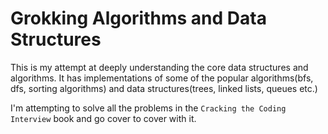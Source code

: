 # Grokking Algorithms and Data Structures
This is my attempt at deeply understanding the core data structures and algorithms. 
It has implementations of some of the popular algorithms(bfs, dfs, sorting algorithms) and data structures(trees, linked lists, queues etc.) 

I'm attempting to solve all the problems in the `Cracking the Coding Interview` book and go cover to cover with it. 
